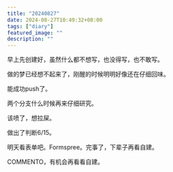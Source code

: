 ```yaml
---
title: "20240827"
date: 2024-08-27T10:49:32+08:00
tags: ["diary"]
featured_image: ""
description: ""
---
```


早上先创建好，虽然什么都不想写，也没得写，也不敢写。

做的梦已经想不起来了，刚醒的时候明明好像还在仔细回味。

能成功push了。

两个分支什么时候再来仔细研究。

该喷了，想拉屎。

做出了判断6/15。

明天看表单吧。Formspree。完事了，下辈子再看自建。

COMMENTO，有机会再看看自建。